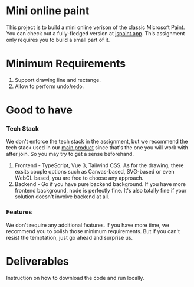 # Mini online paint

This project is to build a mini online verison of the classic Microsoft Paint. You can check out a fully-fledged version at [jspaint.app](https://jspaint.app/). This assignment only requires you to build a small part of it.

# Minimum Requirements

1. Support drawing line and rectange.
1. Allow to perform undo/redo.

# Good to have

### Tech Stack

We don't enforce the tech stack in the assignment, but we recommend the tech stack used in our [main product](https://github.com/bytebase/bytebase#-development) since that's the one you will work with after join. So you may try to get a sense beforehand.

1. Frontend - TypeScript, Vue 3, Tailwind CSS. As for the drawing, there exsits couple options such as Canvas-based, SVG-based or even WebGL based, you are free to choose any approach.
1. Backend - Go if you have pure backend background. If you have more frontend background, node is perfectly fine. It's also totally fine if your solution doesn't involve backend at all.

### Features

We don't require any additional features. If you have more time, we recommend you to polish those minimum requirements. But if you can't resist the temptation, just go ahead and surprise us.

# Deliverables

Instruction on how to download the code and run locally.
